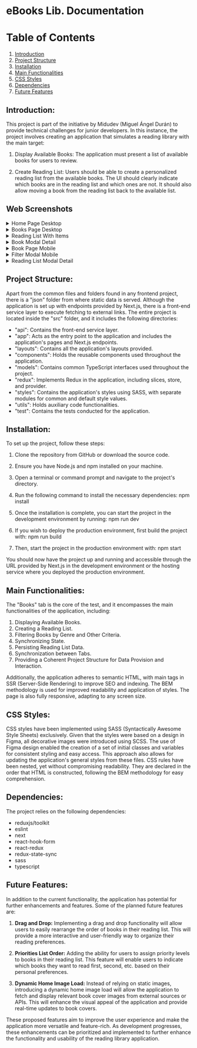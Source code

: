 # eBooks Lib. Documentation

# Table of Contents

1. [Introduction](#introduction)
2. [Project Structure](#project-structure)
3. [Installation](#installation)
4. [Main Functionalities](#main-functionalities)
5. [CSS Styles](#css-styles)
6. [Dependencies](#dependencies)
7. [Future Features](#future-features)

## Introduction:

This project is part of the initiative by Midudev (Miguel Ángel Durán) to provide technical challenges for junior developers. In this instance, the project involves creating an application that simulates a reading library with the main target:

1. Display Available Books: The application must present a list of available books for users to review.

2. Create Reading List: Users should be able to create a personalized reading list from the available books. The UI should clearly indicate which books are in the reading list and which ones are not. It should also allow moving a book from the reading list back to the available list.

## Web Screenshots

<details>
<summary>Home Page Desktop</summary>

![Home Page Desktop](./public/images/screenshots/home_page_desktop.png)

</details>

<details>
<summary>Books Page Desktop</summary>

![Books Page Desktop](./public/images/screenshots/books_page_desktop.png)

</details>

<details>
<summary>Reading List With Items</summary>

![Reading List With Items](./public/images/screenshots/full_reading_list_desktop.png)

</details>

<details>
<summary>Book Modal Detail</summary>

![Book Modal Detail](./public/images/screenshots/book_modal_detail.png)

</details>

<details>
<summary>Book Page Mobile</summary>

![Book Page Mobile](./public/images/screenshots/book_page_mobile.png)

</details>

<details>
<summary>Filter Modal Mobile</summary>

![Filter Modal Mobile](./public/images/screenshots/filter_modal_mobile.png)

</details>

<details>
<summary>Reading List Modal Detail</summary>

![Reading Modal Detail](./public/images/screenshots/filter_modal_mobile.png)

</details>

## Project Structure:

Apart from the common files and folders found in any frontend project, there is a "json" folder from where static data is served. Although the application is set up with endpoints provided by Next.js, there is a front-end service layer to execute fetching to external links. The entire project is located inside the "src" folder, and it includes the following directories:

-   "api": Contains the front-end service layer.
-   "app": Acts as the entry point to the application and includes the application's pages and Next.js endpoints.
-   "layouts": Contains all the application's layouts provided.
-   "components": Holds the reusable components used throughout the application.
-   "models": Contains common TypeScript interfaces used throughout the project.
-   "redux": Implements Redux in the application, including slices, store, and provider.
-   "styles": Contains the application's styles using SASS, with separate modules for common and default style values.
-   "utils": Holds auxiliary code functionalities.
-   "test": Contains the tests conducted for the application.

## Installation:

To set up the project, follow these steps:

1. Clone the repository from GitHub or download the source code.

2. Ensure you have Node.js and npm installed on your machine.

3. Open a terminal or command prompt and navigate to the project's directory.

4. Run the following command to install the necessary dependencies: npm install

5. Once the installation is complete, you can start the project in the development environment by running: npm run dev

6. If you wish to deploy the production environment, first build the project with: npm run build

7. Then, start the project in the production environment with: npm start

You should now have the project up and running and accessible through the URL provided by Next.js in the development environment or the hosting service where you deployed the production environment.

## Main Functionalities:

The "Books" tab is the core of the test, and it encompasses the main functionalities of the application, including:

1. Displaying Available Books.
2. Creating a Reading List.
3. Filtering Books by Genre and Other Criteria.
4. Synchronizing State.
5. Persisting Reading List Data.
6. Synchronization between Tabs.
7. Providing a Coherent Project Structure for Data Provision and Interaction.

Additionally, the application adheres to semantic HTML, with main tags in SSR (Server-Side Rendering) to improve SEO and indexing. The BEM methodology is used for improved readability and application of styles. The page is also fully responsive, adapting to any screen size.

## CSS Styles:

CSS styles have been implemented using SASS (Syntactically Awesome Style Sheets) exclusively. Given that the styles were based on a design in Figma, all decorative images were introduced using SCSS. The use of Figma design enabled the creation of a set of initial classes and variables for consistent styling and easy access. This approach also allows for updating the application's general styles from these files. CSS rules have been nested, yet without compromising readability. They are declared in the order that HTML is constructed, following the BEM methodology for easy comprehension.

## Dependencies:

The project relies on the following dependencies:

-   reduxjs/toolkit
-   eslint
-   next
-   react-hook-form
-   react-redux
-   redux-state-sync
-   sass
-   typescript

## Future Features:

In addition to the current functionality, the application has potential for further enhancements and features. Some of the planned future features are:

1. **Drag and Drop:**
   Implementing a drag and drop functionality will allow users to easily rearrange the order of books in their reading list. This will provide a more interactive and user-friendly way to organize their reading preferences.

2. **Priorities List Order:**
   Adding the ability for users to assign priority levels to books in their reading list. This feature will enable users to indicate which books they want to read first, second, etc. based on their personal preferences.

3. **Dynamic Home Image Load:**
   Instead of relying on static images, introducing a dynamic home image load will allow the application to fetch and display relevant book cover images from external sources or APIs. This will enhance the visual appeal of the application and provide real-time updates to book covers.

These proposed features aim to improve the user experience and make the application more versatile and feature-rich. As development progresses, these enhancements can be prioritized and implemented to further enhance the functionality and usability of the reading library application.
